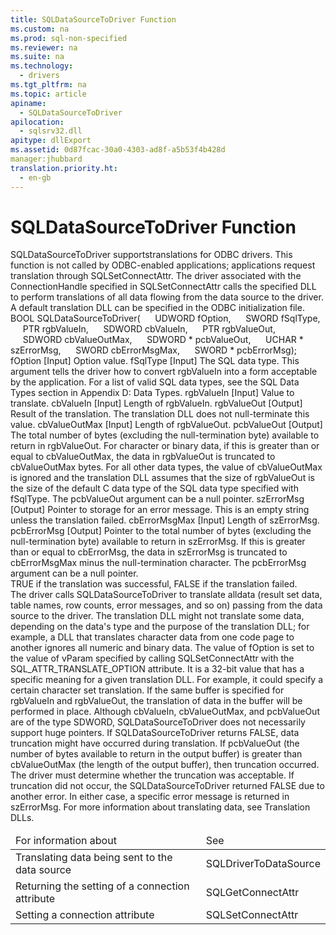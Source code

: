```yaml
---
title: SQLDataSourceToDriver Function
ms.custom: na
ms.prod: sql-non-specified
ms.reviewer: na
ms.suite: na
ms.technology: 
  - drivers
ms.tgt_pltfrm: na
ms.topic: article
apiname: 
  - SQLDataSourceToDriver
apilocation: 
  - sqlsrv32.dll
apitype: dllExport
ms.assetid: 0d87fcac-30a0-4303-ad8f-a5b53f4b428d
manager:jhubbard
translation.priority.ht: 
  - en-gb
---
```

# SQLDataSourceToDriver Function
<?xml version="1.0" encoding="utf-8"?>
<developerReferenceWithSyntaxDocument xmlns="http://ddue.schemas.microsoft.com/authoring/2003/5" xmlns:xlink="http://www.w3.org/1999/xlink" xmlns:xsi="http://www.w3.org/2001/XMLSchema-instance" xsi:schemaLocation="http://ddue.schemas.microsoft.com/authoring/2003/5 http://dduestorage.blob.core.windows.net/ddueschema/developer.xsd">
  <introduction>
    <para>
      <legacyBold>SQLDataSourceToDriver</legacyBold> supportstranslations for ODBC drivers. This function is not called by ODBC-enabled applications; applications request translation through <legacyBold>SQLSetConnectAttr</legacyBold>. The driver associated with the <legacyItalic>ConnectionHandle </legacyItalic>specified in <legacyBold>SQLSetConnectAttr</legacyBold> calls the specified DLL to perform translations of all data flowing from the data source to the driver. A default translation DLL can be specified in the ODBC initialization file.</para>
  </introduction>
  <syntaxSection>
    <legacySyntax>
BOOL <legacyBold>SQLDataSourceToDriver</legacyBold>(
     UDWORD     <parameterReference>fOption</parameterReference>,
     SWORD      <parameterReference>fSqlType</parameterReference>,
     PTR        <parameterReference>rgbValueIn</parameterReference>,
     SDWORD     <parameterReference>cbValueIn</parameterReference>,
     PTR        <parameterReference>rgbValueOut</parameterReference>,
     SDWORD     <parameterReference>cbValueOutMax</parameterReference>,
     SDWORD *   <parameterReference>pcbValueOut</parameterReference>,
     UCHAR *    <parameterReference>szErrorMsg</parameterReference>,
     SWORD      <parameterReference>cbErrorMsgMax</parameterReference>,
     SWORD *    <parameterReference>pcbErrorMsg</parameterReference>);</legacySyntax>
  </syntaxSection>
  <section>
    <title>Arguments</title>
    <content>
      <definitionTable>
        <definedTerm>
          <legacyItalic>fOption</legacyItalic>
        </definedTerm>
        <definition>
          <para>[Input] Option value.</para>
        </definition>
        <definedTerm>
          <legacyItalic>fSqlType</legacyItalic>
        </definedTerm>
        <definition>
          <para>[Input] The SQL data type. This argument tells the driver how to convert <legacyItalic>rgbValueIn</legacyItalic> into a form acceptable by the application. For a list of valid SQL data types, see the <legacyLink xlink:href="1b22f985-f5e4-4779-87eb-e43329a442b1">SQL Data Types</legacyLink> section in Appendix D: Data Types.</para>
        </definition>
        <definedTerm>
          <legacyItalic>rgbValueIn</legacyItalic>
        </definedTerm>
        <definition>
          <para>[Input] Value to translate.</para>
        </definition>
        <definedTerm>
          <legacyItalic>cbValueIn</legacyItalic>
        </definedTerm>
        <definition>
          <para>[Input] Length of <legacyItalic>rgbValueIn</legacyItalic>.</para>
        </definition>
        <definedTerm>
          <legacyItalic>rgbValueOut</legacyItalic>
        </definedTerm>
        <definition>
          <para>[Output] Result of the translation.</para>
          <alert class="note">
            <para>The translation DLL does not null-terminate this value.</para>
          </alert>
        </definition>
        <definedTerm>
          <legacyItalic>cbValueOutMax</legacyItalic>
        </definedTerm>
        <definition>
          <para>[Input] Length of <legacyItalic>rgbValueOut</legacyItalic>.</para>
        </definition>
        <definedTerm>
          <legacyItalic>pcbValueOut</legacyItalic>
        </definedTerm>
        <definition>
          <para>[Output] The total number of bytes (excluding the null-termination byte) available to return in <legacyItalic>rgbValueOut</legacyItalic>.</para>
          <para>For character or binary data, if this is greater than or equal to <legacyItalic>cbValueOutMax</legacyItalic>, the data in <legacyItalic>rgbValueOut</legacyItalic> is truncated to <legacyItalic>cbValueOutMax</legacyItalic> bytes.   </para>
          <para>For all other data types, the value of <legacyItalic>cbValueOutMax</legacyItalic> is ignored and the translation DLL assumes that the size of <legacyItalic>rgbValueOut</legacyItalic> is the size of the default C data type of the SQL data type specified with <legacyItalic>fSqlType</legacyItalic>.</para>
          <para>The <legacyItalic>pcbValueOut</legacyItalic> argument can be a null pointer. </para>
        </definition>
        <definedTerm>
          <legacyItalic>szErrorMsg</legacyItalic>
        </definedTerm>
        <definition>
          <para>[Output] Pointer to storage for an error message. This is an empty string unless the translation failed.</para>
        </definition>
        <definedTerm>
          <legacyItalic>cbErrorMsgMax</legacyItalic>
        </definedTerm>
        <definition>
          <para>[Input] Length of <legacyItalic>szErrorMsg</legacyItalic>.</para>
        </definition>
        <definedTerm>
          <legacyItalic>pcbErrorMsg</legacyItalic>
        </definedTerm>
        <definition>
          <para>[Output] Pointer to the total number of bytes (excluding the null-termination byte) available to return in <legacyItalic>szErrorMsg</legacyItalic>. If this is greater than or equal to <legacyItalic>cbErrorMsg</legacyItalic>, the data in <legacyItalic>szErrorMsg</legacyItalic> is truncated to <legacyItalic>cbErrorMsgMax</legacyItalic> minus the null-termination character. The <legacyItalic>pcbErrorMsg</legacyItalic> argument can be a null pointer.</para>
        </definition>
      </definitionTable>
    </content>
  </section>
  <section>
    <title>Returns</title>
    <content>
      <para>TRUE if the translation was successful, FALSE if the translation failed.</para>
    </content>
  </section>
  <section>
    <title>Comments</title>
    <content>
      <para>The driver calls <legacyBold>SQLDataSourceToDriver</legacyBold> to translate alldata (result set data, table names, row counts, error messages, and so on) passing from the data source to the driver. The translation DLL might not translate some data, depending on the data's type and the purpose of the translation DLL; for example, a DLL that translates character data from one code page to another ignores all numeric and binary data.</para>
      <para>The value of <legacyItalic>fOption</legacyItalic> is set to the value of <legacyItalic>vParam</legacyItalic> specified by calling <legacyBold>SQLSetConnectAttr</legacyBold> with the SQL_ATTR_TRANSLATE_OPTION attribute. It is a 32-bit value that has a specific meaning for a given translation DLL. For example, it could specify a certain character set translation.</para>
      <para>If the same buffer is specified for <legacyItalic>rgbValueIn</legacyItalic> and <legacyItalic>rgbValueOut</legacyItalic>, the translation of data in the buffer will be performed in place.</para>
      <para>Although <legacyItalic>cbValueIn</legacyItalic>, <legacyItalic>cbValueOutMax</legacyItalic>, and <legacyItalic>pcbValueOut</legacyItalic> are of the type SDWORD, <legacyBold>SQLDataSourceToDriver</legacyBold> does not necessarily support huge pointers.</para>
      <para>If <legacyBold>SQLDataSourceToDriver</legacyBold> returns FALSE, data truncation might have occurred during translation. If <legacyItalic>pcbValueOut</legacyItalic> (the number of bytes available to return in the output buffer) is greater than <legacyItalic>cbValueOutMax</legacyItalic> (the length of the output buffer), then truncation occurred. The driver must determine whether the truncation was acceptable. If truncation did not occur, the <legacyBold>SQLDataSourceToDriver</legacyBold> returned FALSE due to another error. In either case, a specific error message is returned in <legacyItalic>szErrorMsg</legacyItalic>.</para>
      <para>For more information about translating data, see <legacyLink xlink:href="38975059-b346-410f-bb27-326f3f7bbf39">Translation DLLs</legacyLink>.</para>
    </content>
  </section>
  <section>
    <title>Related Functions</title>
    <content>
      <table xmlns:caps="http://schemas.microsoft.com/build/caps/2013/11">
        <thead>
          <tr>
            <TD>
              <para>For information about</para>
            </TD>
            <TD>
              <para>See</para>
            </TD>
          </tr>
        </thead>
        <tbody>
          <tr>
            <TD>
              <para>Translating data being sent to the data source</para>
            </TD>
            <TD>
              <para>
                <legacyLink xlink:href="0de28eb5-8aa9-43e4-a87f-7dbcafe800dc">SQLDriverToDataSource</legacyLink>
              </para>
            </TD>
          </tr>
          <tr>
            <TD>
              <para>Returning the setting of a connection attribute</para>
            </TD>
            <TD>
              <para>
                <legacyLink xlink:href="2cb4ffa8-19d3-4664-8c2f-6682cdcc3f33">SQLGetConnectAttr</legacyLink>
              </para>
            </TD>
          </tr>
          <tr>
            <TD>
              <para>Setting a connection attribute</para>
            </TD>
            <TD>
              <para>
                <legacyLink xlink:href="97fc7445-5a66-4eb9-8e77-10990b5fd685">SQLSetConnectAttr</legacyLink>
              </para>
            </TD>
          </tr>
        </tbody>
      </table>
    </content>
  </section>
  <relatedTopics />
</developerReferenceWithSyntaxDocument>